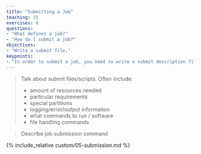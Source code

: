 ```yaml
---
title: "Submitting a Job"
teaching: 15
exercises: 0
questions:
- "What defines a job?"
- "How do I submit a job?"
objectives:
- "Write a submit file."
keypoints:
- "In order to submit a job, you need to write a submit description file."  
---
```


> Talk about submit files/scripts.  Often include: 
> 
> * amount of resources needed
> * particular requirements
> * special partitions
> * logging/error/output information
> * what commands to run / software
> * file handling commands

> Describe job submission command

{% include_relative custom/05-submission.md %}